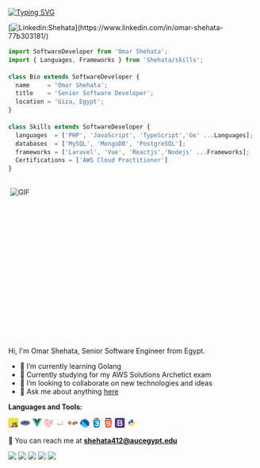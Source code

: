[![Typing SVG](https://readme-typing-svg.herokuapp.com?font=Fira+Code&pause=1000&color=0FF700&width=435&lines=Hi+there+%F0%9F%91%8B+%2CThis+is+Omar+Shehata;Welcome+to+my+profile;Over+5+year+in+Software+Development;Always+learning+new+technologies+)](https://git.io/typing-svg)

[![Linkedin:Shehata](https://img.shields.io/badge/-Shehata-blue?style=flat-square&logo=Linkedin&logoColor=white&link=[https://www.linkedin.com/in/abdullahghanem]([https://www.linkedin.com/in/omar-shehata-77b303181/](https://www.linkedin.com/in/omar-shehata-77b303181/)))](https://www.linkedin.com/in/omar-shehata-77b303181/)

```javascript
import SoftwareDeveloper from 'Omar Shehata';
import { Languages, Frameworks } from 'Shehata/skills';

class Bio extends SoftwareDeveloper {
  name     = 'Omar Shehata';
  title    = 'Senior Software Developer';
  location = 'Giza, Egypt';
}

class Skills extends SoftwareDeveloper {
  languages  = ['PHP', 'JavaScript', 'TypeScript','Go' ...Languages];
  databases  = ['MySQL', 'MongoDB', 'PostgreSQL'];
  frameworks = ['Laravel', 'Vue', 'Reactjs','Nodejs' ...Frameworks];
  Certifications = ['AWS Cloud Practitioner']
}

```

<br />
    <img align="right" alt="GIF" src="https://github.com/abhisheknaiidu/abhisheknaiidu/blob/master/code.gif?raw=true" width="500" height="320" />


Hi, I'm Omar Shehata, Senior Software Engineer from Egypt.

- 🌱 I’m currently learning Golang
- 🌱 Currently studying for my AWS Solutions Archetict exam
- 👯 I’m looking to collaborate on new technologies and ideas
- 💬 Ask me about anything [here](https://www.linkedin.com/in/omar-shehata-77b303181/)

**Languages and Tools:**  

<code><img height="20" src="https://raw.githubusercontent.com/github/explore/80688e429a7d4ef2fca1e82350fe8e3517d3494d/topics/javascript/javascript.png"></code>
<code><img height="20" src="https://raw.githubusercontent.com/github/explore/80688e429a7d4ef2fca1e82350fe8e3517d3494d/topics/php/php.png"></code>
<code><img height="20" src="https://raw.githubusercontent.com/github/explore/80688e429a7d4ef2fca1e82350fe8e3517d3494d/topics/vue/vue.png"></code>
<code><img height="20" src="https://raw.githubusercontent.com/github/explore/5c058a388828bb5fde0bcafd4bc867b5bb3f26f3/topics/laravel/laravel.png"></code>
<code><img height="20" src="https://raw.githubusercontent.com/github/explore/80688e429a7d4ef2fca1e82350fe8e3517d3494d/topics/mysql/mysql.png"></code> 
<code><img height="20" src="https://raw.githubusercontent.com/github/explore/80688e429a7d4ef2fca1e82350fe8e3517d3494d/topics/git/git.png"></code> <code><img height="20" src="https://raw.githubusercontent.com/github/explore/80688e429a7d4ef2fca1e82350fe8e3517d3494d/topics/dart/dart.png"></code>
<code><img height="20" src="https://raw.githubusercontent.com/github/explore/80688e429a7d4ef2fca1e82350fe8e3517d3494d/topics/css/css.png"></code>
<code><img height="20" src="https://raw.githubusercontent.com/github/explore/80688e429a7d4ef2fca1e82350fe8e3517d3494d/topics/html/html.png"></code>
<code><img height="20" src="https://raw.githubusercontent.com/github/explore/80688e429a7d4ef2fca1e82350fe8e3517d3494d/topics/bootstrap/bootstrap.png"></code>
<code><img height="20" src="https://raw.githubusercontent.com/github/explore/80688e429a7d4ef2fca1e82350fe8e3517d3494d/topics/python/python.png"></code>

<p>📧 You can reach me at <a href="mailto:shehata412@aucegypt.edu"><b>shehata412@aucegypt.edu</b></a></p>

![](https://github-profile-summary-cards.vercel.app/api/cards/profile-details?username=shehata412&theme=github)
![](https://github-profile-summary-cards.vercel.app/api/cards/repos-per-language?username=shehata412&theme=github)
![](https://github-profile-summary-cards.vercel.app/api/cards/most-commit-language?username=shehata412&theme=github)
![](https://github-profile-summary-cards.vercel.app/api/cards/stats?username=shehata412&theme=github)
![](https://github-profile-summary-cards.vercel.app/api/cards/productive-time?username=shehata412&theme=github)

<!--
**shehata412/shehata412** is a ✨ _special_ ✨ repository because its `README.md` (this file) appears on your GitHub profile.

Here are some ideas to get you started:

- 🔭 I’m currently working on ...
- 🌱 I’m currently learning ...
- 👯 I’m looking to collaborate on ...
- 🤔 I’m looking for help with ...
- 💬 Ask me about ...
- 📫 How to reach me: ...
- 😄 Pronouns: ...
- ⚡ Fun fact: ...
-->
